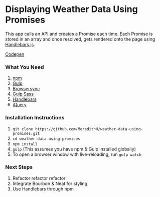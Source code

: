 # Displaying Weather Data Using Promises

This app calls an API and creates a Promise each time. Each Promise is stored in an array and once resolved, gets rendered onto the page using [Handlebars.js](http://handlebarsjs.com/).

[Codepen](http://codepen.io/MeredithU/pen/xZRpJo)

### What You Need

1. [npm](https://www.npmjs.com/)
2. [Gulp](http://gulpjs.com/)
3. [Browsersync](https://www.browsersync.io/docs/gulp/)
4. [Gulp Sass](https://www.npmjs.com/package/gulp-sass)
5. [Handlebars](http://handlebarsjs.com/)
6. [jQuery](https://jquery.com/)

### Installation Instructions

1. ``git clone https://github.com/MeredithU/weather-data-using-promises.git``
2. ``cd weather-data-using-promises``
3. ``npm install``
4. ``gulp`` (This assumes you have npm & Gulp installed globally)
5.  To open a browser window with live-reloading, run ``gulp watch``

### Next Steps

1. Refactor refactor refactor
2. Integrate Bourbon & Neat for styling
3. Use Handlebars through npm